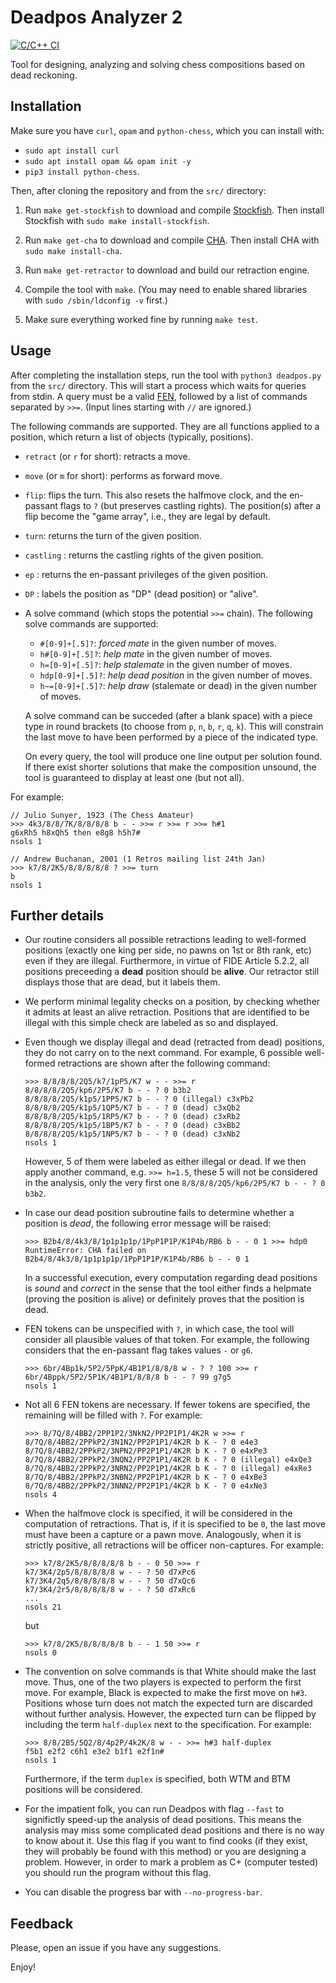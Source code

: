 # Deadpos Analyzer 2

[![C/C++ CI](https://github.com/miguel-ambrona/deadpos/actions/workflows/c-cpp.yml/badge.svg?branch=master)](https://github.com/miguel-ambrona/deadpos/actions/workflows/c-cpp.yml)

Tool for designing, analyzing and solving chess compositions based on
dead reckoning.

## Installation

Make sure you have `curl`, `opam` and `python-chess`, which you can
install with:
  - `sudo apt install curl`
  - `sudo apt install opam && opam init -y`
  - `pip3 install python-chess`.

Then, after cloning the repository and from the `src/` directory:

1. Run `make get-stockfish` to download and compile
   [Stockfish](https://github.com/official-stockfish/Stockfish).
   Then install Stockfish with `sudo make install-stockfish`.

2. Run `make get-cha` to download and compile
   [CHA](https://github.com/miguel-ambrona/D3-Chess).
   Then install CHA with `sudo make install-cha`.

3. Run `make get-retractor` to download and build our retraction engine.

4. Compile the tool with `make`. (You may need to enable shared libraries
   with `sudo /sbin/ldconfig -v` first.)

5. Make sure everything worked fine by running `make test`.

## Usage

After completing the installation steps, run the tool with
`python3 deadpos.py` from the `src/` directory.
This will start a process which waits for queries from stdin.
A query must be a valid
[FEN](https://en.wikipedia.org/wiki/Forsyth%E2%80%93Edwards_Notation),
followed by a list of commands separated by `>>=`.
(Input lines starting with `//` are ignored.)

The following commands are supported. They are all functions applied
to a position, which return a list of objects (typically, positions).
 - `retract` (or `r` for short): retracts a move.

 - `move` (or `m` for short): performs as forward move.

 - `flip`: flips the turn. This also resets the halfmove clock,
    and the en-passant flags to `?` (but preserves castling rights).
    The position(s) after a flip become the "game array", i.e., they
    are legal by default.

 - `turn`: returns the turn of the given position.

 - `castling` : returns the castling rights of the given position.

 - `ep` : returns the en-passant privileges of the given position.

 - `DP` : labels the position as "DP" (dead position) or "alive".

 - A solve command (which stops the potential `>>=` chain). The following solve
   commands are supported:
     - `#[0-9]+[.5]?`: *forced mate* in the given number of moves.
     - `h#[0-9]+[.5]?`: *help mate* in the given number of moves.
     - `h=[0-9]+[.5]?`: *help stalemate* in the given number of moves.
     - `hdp[0-9]+[.5]?`: *help dead position* in the given number of moves.
     - `h~=[0-9]+[.5]?`: *help draw* (stalemate or dead) in the given number of
        moves.

   A solve command can be succeded (after a blank space) with a piece type in
   round brackets (to choose from `p`, `n`, `b`, `r`, `q`, `k`).
   This will constrain the last move to have been performed by a piece of the
   indicated type.

   On every query, the tool will produce one line output per solution found.
   If there exist shorter solutions that make the composition unsound, the tool
   is guaranteed to display at least one (but not all).

For example:
```
// Julio Sunyer, 1923 (The Chess Amateur)
>>> 4k3/8/8/7K/8/8/8/8 b - - >>= r >>= r >>= h#1
g6xRh5 h8xQh5 then e8g8 h5h7#
nsols 1

// Andrew Buchanan, 2001 (1 Retros mailing list 24th Jan)
>>> k7/8/2K5/8/8/8/8/8 ? >>= turn
b
nsols 1
```

## Further details

- Our routine considers all possible retractions leading to
  well-formed positions (exactly one king per side, no pawns on 1st or 8th rank,
  etc) even if they are illegal.
  Furthermore, in virtue of FIDE Article 5.2.2, all positions preceeding a
  **dead** position should be **alive**.
  Our retractor still displays those that are dead, but it labels them.

- We perform minimal legality checks on a position, by checking whether it
  admits at least an alive retraction.
  Positions that are identified to be illegal with this simple check are labeled
  as so and displayed.

- Even though we display illegal and dead (retracted from dead) positions,
  they do not carry on to the next command. For example, 6 possible well-formed
  retractions are shown after the following command:
  ```
  >>> 8/8/8/8/2Q5/k7/1pP5/K7 w - - >>= r
  8/8/8/8/2Q5/kp6/2P5/K7 b - - ? 0 b3b2
  8/8/8/8/2Q5/k1p5/1PP5/K7 b - - ? 0 (illegal) c3xPb2
  8/8/8/8/2Q5/k1p5/1QP5/K7 b - - ? 0 (dead) c3xQb2
  8/8/8/8/2Q5/k1p5/1RP5/K7 b - - ? 0 (dead) c3xRb2
  8/8/8/8/2Q5/k1p5/1BP5/K7 b - - ? 0 (dead) c3xBb2
  8/8/8/8/2Q5/k1p5/1NP5/K7 b - - ? 0 (dead) c3xNb2
  nsols 1
  ```
  However, 5 of them were labeled as either illegal or dead.
  If we then apply another command, e.g. `>>= h=1.5`, these 5 will not be
  considered in the analysis, only the very first one
  `8/8/8/8/2Q5/kp6/2P5/K7 b - - ? 0 b3b2`.

- In case our dead position subroutine fails to determine whether a position
  is *dead*, the following error message will be raised:
  ```
  >>> B2b4/8/4k3/8/1p1p1p1p/1PpP1P1P/K1P4b/RB6 b - - 0 1 >>= hdp0
  RuntimeError: CHA failed on B2b4/8/4k3/8/1p1p1p1p/1PpP1P1P/K1P4b/RB6 b - - 0 1
  ```
  In a successful execution, every computation regarding dead positions is
  *sound* and *correct* in the sense that the tool either finds a helpmate
  (proving the position is alive) or definitely proves that the position is dead.

- FEN tokens can be unspecified with `?`, in which case, the tool will consider
  all plausible values of that token. For example, the following considers that
  the en-passant flag takes values `-` or `g6`.
  ```
  >>> 6br/4Bp1k/5P2/5PpK/4B1P1/8/8/8 w - ? ? 100 >>= r
  6br/4Bppk/5P2/5P1K/4B1P1/8/8/8 b - - ? 99 g7g5
  nsols 1
  ```

- Not all 6 FEN tokens are necessary. If fewer tokens are specified, the
  remaining will be filled with `?`. For example:
  ```
  >>> 8/7Q/8/4BB2/2PP1P2/3NkN2/PP2P1P1/4K2R w >>= r
  8/7Q/8/4BB2/2PPkP2/3N1N2/PP2P1P1/4K2R b K - ? 0 e4e3
  8/7Q/8/4BB2/2PPkP2/3NPN2/PP2P1P1/4K2R b K - ? 0 e4xPe3
  8/7Q/8/4BB2/2PPkP2/3NQN2/PP2P1P1/4K2R b K - ? 0 (illegal) e4xQe3
  8/7Q/8/4BB2/2PPkP2/3NRN2/PP2P1P1/4K2R b K - ? 0 (illegal) e4xRe3
  8/7Q/8/4BB2/2PPkP2/3NBN2/PP2P1P1/4K2R b K - ? 0 e4xBe3
  8/7Q/8/4BB2/2PPkP2/3NNN2/PP2P1P1/4K2R b K - ? 0 e4xNe3
  nsols 4
  ```

- When the halfmove clock is specified, it will be considered in the computation
  of retractions. That is, if it is specified to be `0`, the last move must have
  been a capture or a pawn move. Analogously, when it is strictly positive, all
  retractions will be officer non-captures.
  For example:
  ```
  >>> k7/8/2K5/8/8/8/8/8 b - - 0 50 >>= r
  k7/3K4/2p5/8/8/8/8/8 w - - ? 50 d7xPc6
  k7/3K4/2q5/8/8/8/8/8 w - - ? 50 d7xQc6
  k7/3K4/2r5/8/8/8/8/8 w - - ? 50 d7xRc6
  ...
  nsols 21
  ```
  but
  ```
  >>> k7/8/2K5/8/8/8/8/8 b - - 1 50 >>= r
  nsols 0
  ```

- The convention on solve commands is that White should make the last move.
  Thus, one of the two players is expected to perform the first move.
  For example, Black is expected to make the first move on `h#3`.
  Positions whose turn does not match the expected turn are discarded without
  further analysis. However, the expected turn can be flipped by including the
  term `half-duplex` next to the specification. For example:
  ```
  >>> 8/8/2B5/5Q2/8/4p2P/4k2K/8 w - - >>= h#3 half-duplex
  f5b1 e2f2 c6h1 e3e2 b1f1 e2f1n#
  nsols 1
  ```
  Furthermore, if the term `duplex` is specified, both WTM and BTM positions
  will be considered.

- For the impatient folk, you can run Deadpos with flag `--fast` to
  significtly speed-up the analysis of dead positions. This means the analysis
  may miss some complicated dead positions and there is no way to know about it.
  Use this flag if you want to find cooks (if they exist, they will probably
  be found with this method) or you are designing a problem. However, in order
  to mark a problem as C+ (computer tested) you should run the program without
  this flag.

- You can disable the progress bar with `--no-progress-bar`.

## Feedback

Please, open an issue if you have any suggestions.

Enjoy!
